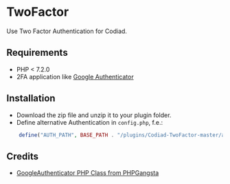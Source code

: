 # TwoFactor

Use Two Factor Authentication for Codiad.

## Requirements
- PHP < 7.2.0
- 2FA application like [Google Authenticator](https://play.google.com/store/apps/details?id=com.google.android.apps.authenticator2)

## Installation

- Download the zip file and unzip it to your plugin folder.
- Define alternative Authentication in `config.php`, f.e.:
```php
	define("AUTH_PATH", BASE_PATH . "/plugins/Codiad-TwoFactor-master/authenticator.php");
```

## Credits
- [GoogleAuthenticator PHP Class from PHPGangsta](https://github.com/PHPGangsta/GoogleAuthenticator)